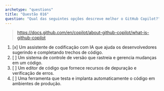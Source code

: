 ```yaml
---
archetype: "questions"
title: "Questão 016"
question: "Qual das seguintes opções descreve melhor o GitHub Copilot?"
---
```


> https://docs.github.com/en/copilot/about-github-copilot/what-is-github-copilot
1. [x] Um assistente de codificação com IA que ajuda os desenvolvedores sugerindo e completando trechos de código.
1. [ ] Um sistema de controle de versão que rastreia e gerencia mudanças em um código.
1. [ ] Um editor de código que fornece recursos de depuração e verificação de erros.
1. [ ] Uma ferramenta que testa e implanta automaticamente o código em ambientes de produção.
